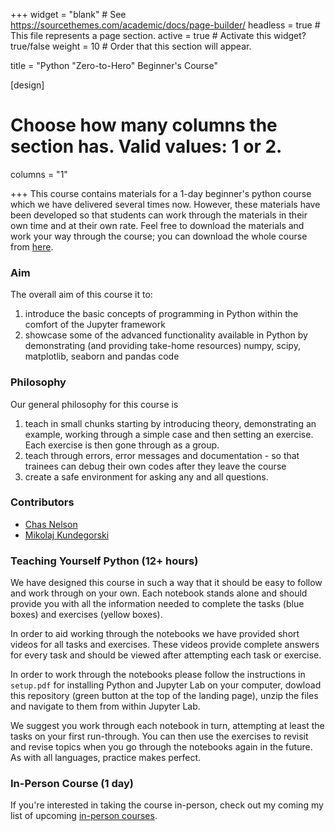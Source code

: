 +++
widget = "blank"  # See https://sourcethemes.com/academic/docs/page-builder/
headless = true  # This file represents a page section.
active = true  # Activate this widget? true/false
weight = 10  # Order that this section will appear.

title = "Python \"Zero-to-Hero\" Beginner's Course"

[design]
  # Choose how many columns the section has. Valid values: 1 or 2.
  columns = "1"

+++
This course contains materials for a 1-day beginner's python course which we have delivered several times now. However, these materials have been developed so that students can work through the materials in their own time and at their own rate. Feel free to download the materials and work your way through the course; you can download the whole course from [here](https://github.com/ChasNelson1990/python-zero-to-hero-course).

### Aim

The overall aim of this course it to:

1. introduce the basic concepts of programming in Python within the comfort of the Jupyter framework
2. showcase some of the advanced functionality available in Python by demonstrating (and providing take-home resources) numpy, scipy, matplotlib, seaborn and pandas code

### Philosophy

Our general philosophy for this course is

1. teach in small chunks starting by introducing theory, demonstrating an example, working through a simple case and then setting an exercise. Each exercise is then gone through as a group.
2. teach through errors, error messages and documentation - so that trainees can debug their own codes after they leave the course
3. create a safe environment for asking any and all questions.

### Contributors

* [Chas Nelson](/authors/chas/)
* [Mikolaj Kundegorski](https://mixmixmix.github.io/)

### Teaching Yourself Python (12+ hours)

We have designed this course in such a way that it should be easy to follow and work through on your own. Each notebook stands alone and should provide you with all the information needed to complete the tasks (blue boxes) and exercises (yellow boxes).

In order to aid working through the notebooks we have provided short videos for all tasks and exercises. These videos provide complete answers for every task and should be viewed after attempting each task or exercise.

In order to work through the notebooks please follow the instructions in `setup.pdf` for installing Python and Jupyter Lab on your computer, dowload this repository (green button at the top of the landing page), unzip the files and navigate to them from within Jupyter Lab.

We suggest you work through each notebook in turn, attempting at least the tasks on your first run-through. You can then use the exercises to revisit and revise topics when you go through the notebooks again in the future. As with all languages, practice makes perfect.

### In-Person Course (1 day)

If you're interested in taking the course in-person, check out my coming my list of upcoming [in-person courses](#courses).
